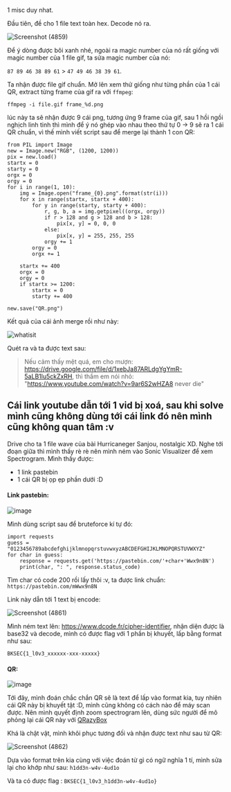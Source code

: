 1 misc duy nhat.

Đầu tiên, đề cho 1 file text toàn hex.
Decode nó ra.

![Screenshot (4859)](https://github.com/NVex0/uWU/assets/113530029/1e828dbd-4429-47e2-99e1-7896f4c017f7)

Để ý dòng được bôi xanh nhé, ngoài ra magic number của nó rất giống với magic number của 1 file gif, ta sửa magic number của nó:

`87 89 46 38 89 61` > `47 49 46 38 39 61`.

Ta nhận được file gif chuẩn. Mở lên xem thử giống như từng phần của 1 cái QR, extract từng frame của gif ra với `ffmpeg`:

`ffmpeg -i file.gif frame_%d.png`

lúc này ta sẽ nhận được 9 cái png, tương ứng 9 frame của gif, sau 1 hồi ngồi nghịch linh tinh thì mình để ý nó ghép vào nhau theo thứ tự 0 -> 9 sẽ ra 1 cái QR chuẩn, vì thế mình viết script sau để merge lại thành 1 con QR:

```
from PIL import Image
new = Image.new("RGB", (1200, 1200))
pix = new.load()
startx = 0
starty = 0
orgx = 0
orgy = 0
for i in range(1, 10):
    img = Image.open("frame_{0}.png".format(str(i)))
    for x in range(startx, startx + 400):
        for y in range(starty, starty + 400):
            r, g, b, a = img.getpixel((orgx, orgy))
            if r > 128 and g > 128 and b > 128:
                pix[x, y] = 0, 0, 0
            else:
                pix[x, y] = 255, 255, 255
            orgy += 1
        orgy = 0
        orgx += 1

    startx += 400
    orgx = 0
    orgy = 0
    if startx >= 1200:
        startx = 0
        starty += 400

new.save("QR.png")
```

Kết quả của cái ảnh merge rồi như này:

![whatisit](https://github.com/NVex0/uWU/assets/113530029/36ff9ec4-a902-474b-88e8-b6500e9088f7)

Quét ra và ta được text sau:
> Nếu cảm thấy mệt quá, em cho mượn: https://drive.google.com/file/d/1xebJa87ARLdgYgYmR-5aLB1lu5ckZxRH, thì thầm em nói nhỏ: "https://www.youtube.com/watch?v=9ar6S2wHZA8 never die"

Cái link youtube dẫn tới 1 vid bị xoá, sau khi solve mình cũng không dùng tới cái link đó nên mình cũng không quan tâm :v
---

Drive cho ta 1 file wave của bài Hurricaneger Sanjou, nostalgic XD. Nghe tới đoạn giữa thì mình thấy rè rè nên mình ném vào Sonic Visualizer để xem Spectrogram. Mình thấy được:

+ 1 link pastebin
+ 1 cái QR bị ọp ẹp phần dưới :D

#### Link pastebin:

  ![image](https://github.com/NVex0/uWU/assets/113530029/464a8100-69b9-46d8-b660-d264c415a2b7)

Mình dùng script sau để bruteforce kí tự đó:

```
import requests
guess = "0123456789abcdefghijklmnopqrstuvwxyzABCDEFGHIJKLMNOPQRSTUVWXYZ"
for char in guess:
    response = requests.get('https://pastebin.com/'+char+'Wwx9n8N')
    print(char, ": ", response.status_code)
```

Tìm char có code 200 rồi lấy thôi :v, ta được link chuẩn: `https://pastebin.com/mWwx9n8N`

Link này dẫn tới 1 text bị encode:

![Screenshot (4861)](https://github.com/NVex0/uWU/assets/113530029/d193f3ce-0b17-407d-89fa-e6f3037aad99)

Mình ném text lên: https://www.dcode.fr/cipher-identifier, nhận diện được là base32 và decode, mình có được flag với 1 phần bị khuyết, lấp bằng format như sau:

`BKSEC{1_l0v3_xxxxxx-xxx-xxxxx}`

#### QR:

![image](https://github.com/NVex0/uWU/assets/113530029/19e04ca5-b82a-4aee-89af-4377ae0688e6)


Tới đây, mình đoán chắc chắn QR sẽ là text để lấp vào format kia, tuy nhiên cái QR này bị khuyết tật :D, mình cũng không có cách nào để máy scan được. Nên mình quyết định zoom spectrogram lên, dùng sức người để mô phỏng lại cái QR này với [QRazyBox](https://merri.cx/qrazybox/)


Khá là chật vật, mình khôi phục tương đối và nhận được text như sau từ QR:

![Screenshot (4862)](https://github.com/NVex0/uWU/assets/113530029/9af07e83-36e4-470f-a716-e3c428761a79)

Dựa vào format trên kia cùng với việc đoán từ gì có ngữ nghĩa 1 tí, mình sửa lại cho khớp như sau: `h1dd3n-w4v-4ud1o`

Và ta có được flag : `BKSEC{1_l0v3_h1dd3n-w4v-4ud1o}`
